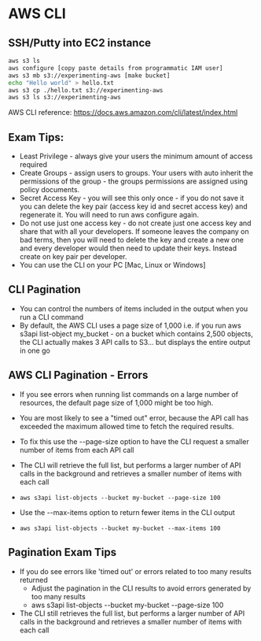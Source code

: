 # AWS CLI

## SSH/Putty into EC2 instance

```bash
aws s3 ls
aws configure [copy paste details from programmatic IAM user]
aws s3 mb s3://experimenting-aws [make bucket]
echo "Hello world" > hello.txt
aws s3 cp ./hello.txt s3://experimenting-aws
aws s3 ls s3://experimenting-aws
```

AWS CLI reference: https://docs.aws.amazon.com/cli/latest/index.html

## Exam Tips:

* Least Privilege - always give your users the minimum amount of access required
* Create Groups - assign users to groups. Your users with auto inherit the permissions of the group - the groups permissions are assigned using policy documents.
* Secret Access Key - you will see this only once - if you do not save it you can delete the key pair (access key id and secret access key) and regenerate it. You will need to run aws configure again.
* Do not use just one access key - do not create just one access key and share that with all your developers. If someone leaves the company on bad terms, then you will need to delete the key and create a new one and every developer would then need to update their keys. Instead create on key pair per developer.
* You can use the CLI on your PC [Mac, Linux or Windows]

## CLI Pagination

* You can control the numbers of items included in the output when you run a CLI command
* By default, the AWS CLI uses a page size of 1,000 i.e. if you run aws s3api list-object my_bucket -
on a bucket which contains 2,500 objects, the CLI actually makes 3 API calls to S3... but displays
the entire output in one go

## AWS CLI Pagination - Errors

* If you see errors when running list commands on a large number of resources,
the default page size of 1,000 might be too high.
* You are most likely to see a "timed out" error, because the API call has exceeded
the maximum allowed time to fetch the required results.

* To fix this use the --page-size option to have the CLI request a smaller number
of items from each API call
* The CLI will retrieve the full list, but performs a larger number of API calls
in the background and retrieves a smaller number of items with each call

* `aws s3api list-objects --bucket my-bucket --page-size 100`
* Use the --max-items option to return fewer items in the CLI output
* `aws s3api list-objects --bucket my-bucket --max-items 100`

## Pagination Exam Tips

* If you do see errors like 'timed out' or errors related to too many results returned
    * Adjust the pagination in the CLI results to avoid errors generated by too many results
    * aws s3api list-objects --bucket my-bucket --page-size 100
* The CLI still retrieves the full list, but performs a larger number of API calls in the
background and retrieves a smaller number of items with each call
